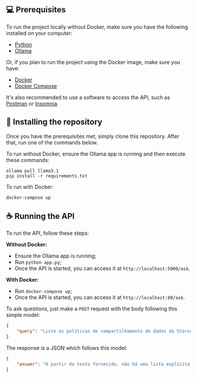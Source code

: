## 💻 Prerequisites

To run the project locally without Docker, make sure you have the following installed on your computer:

- [Python](https://www.python.org/downloads/)
- [Ollama](https://ollama.com/)

Or, if you plan to run the project using the Docker image, make sure you have:

- [Docker](https://www.docker.com/)
- [Docker Compose](https://docs.docker.com/compose/install/)

It's also recommended to use a software to access the API, such as [Postman](https://www.postman.com/) or [Insomnia](https://insomnia.rest/download).

## 🚀 Installing the repository

Once you have the prerequisites met, simply clone this repository. After that, run one of the commands below.

To run without Docker, ensure the Ollama app is running and then execute these commands:

```
ollama pull llama3.1
pip install -r requirements.txt
```

To run with Docker:

```
docker-compose up
```

## ☕ Running the API

To run the API, follow these steps:

**Without Docker:**
- Ensure the Ollama app is running;
- Run `python app.py`;
- Once the API is started, you can access it at `http://localhost:5000/ask`.

**With Docker:**
- Run `docker-compose up`;
- Once the API is started, you can access it at `http://localhost:80/ask`.

To ask questions, just make a `POST` request with the body following this simple model:

```json
{
    "query": "Liste as políticas de compartilhamento de dados da Starsoft"
}
```

The response is a JSON which follows this model:

```json
{
    "answer": "A partir do texto fornecido, não há uma lista explícita de políticas de compartilhamento de dados da Starsoft. No entanto, podemos inferir algumas informações sobre como a empresa coleta, usa e protege as informações dos usuários com base na sua Política de Privacidade.\n\nAqui estão algumas delas:\n\n*   A Starsoft coletará informações quando você usar seu site ou serviços.\n*   Ela usará essas informações para fornecer, melhorar e personalizar seus serviços.\n*   A empresa também compartilhará suas informações com terceiros em certas situações, como quando necessário para cumprir leis aplicáveis ou realizar atividades de marketing.\n\nNão há uma lista específica de políticas de compartilhamento de dados no texto fornecido."
}
```
